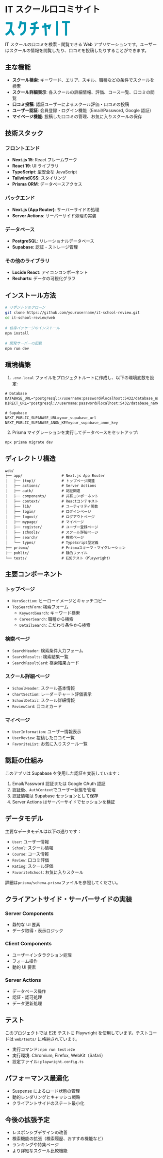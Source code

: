 # IT スクール口コミサイト

![スクチャIT](/logo.png)

IT スクールの口コミを検索・閲覧できる Web アプリケーションです。ユーザーはスクールの情報を閲覧したり、口コミを投稿したりすることができます。

## 主な機能

- **スクール検索**: キーワード、エリア、スキル、職種などの条件でスクールを検索
- **スクール詳細表示**: 各スクールの詳細情報、評価、コース一覧、口コミの閲覧
- **口コミ投稿**: 認証ユーザーによるスクール評価・口コミの投稿
- **ユーザー認証**: 会員登録・ログイン機能（Email/Password, Google 認証）
- **マイページ機能**: 投稿した口コミの管理、お気に入りスクールの保存

## 技術スタック

### フロントエンド

- **Next.js 15**: React フレームワーク
- **React 19**: UI ライブラリ
- **TypeScript**: 型安全な JavaScript
- **TailwindCSS**: スタイリング
- **Prisma ORM**: データベースアクセス

### バックエンド

- **Next.js (App Router)**: サーバーサイドの処理
- **Server Actions**: サーバーサイド処理の実装

### データベース

- **PostgreSQL**: リレーショナルデータベース
- **Supabase**: 認証・ストレージ管理

### その他のライブラリ

- **Lucide React**: アイコンコンポーネント
- **Recharts**: データの可視化グラフ

## インストール方法

```bash
# リポジトリのクローン
git clone https://github.com/yourusername/it-school-review.git
cd it-school-review/web

# 依存パッケージのインストール
npm install

# 開発サーバーの起動
npm run dev
```

## 環境構築

1. `.env.local` ファイルをプロジェクトルートに作成し、以下の環境変数を設定:

```
# Database
DATABASE_URL="postgresql://username:password@localhost:5432/database_name"
DIRECT_URL="postgresql://username:password@localhost:5432/database_name"

# Supabase
NEXT_PUBLIC_SUPABASE_URL=your_supabase_url
NEXT_PUBLIC_SUPABASE_ANON_KEY=your_supabase_anon_key
```

2. Prisma マイグレーションを実行してデータベースをセットアップ:

```bash
npx prisma migrate dev
```

## ディレクトリ構造

```
web/
├── app/                  # Next.js App Router
│   ├── (top)/            # トップページ関連
│   ├── actions/          # Server Actions
│   ├── auth/             # 認証関連
│   ├── components/       # 共有コンポーネント
│   ├── context/          # Reactコンテキスト
│   ├── lib/              # ユーティリティ関数
│   ├── login/            # ログインページ
│   ├── logout/           # ログアウトページ
│   ├── mypage/           # マイページ
│   ├── register/         # ユーザー登録ページ
│   ├── schools/          # スクール詳細ページ
│   ├── search/           # 検索ページ
│   └── types/            # TypeScript型定義
├── prisma/               # Prismaスキーマ・マイグレーション
├── public/               # 静的ファイル
└── tests/                # E2Eテスト（Playwright）
```

## 主要コンポーネント

### トップページ

- `HeroSection`: ヒーローイメージとキャッチコピー
- `TopSearchForm`: 検索フォーム
  - `KeywordSearch`: キーワード検索
  - `CareerSearch`: 職種から検索
  - `DetailSearch`: こだわり条件から検索

### 検索ページ

- `SearchHeader`: 検索条件入力フォーム
- `SearchResults`: 検索結果一覧
- `SearchResultCard`: 検索結果カード

### スクール詳細ページ

- `SchoolHeader`: スクール基本情報
- `ChartSection`: レーダーチャート評価表示
- `SchoolDetail`: スクール詳細情報
- `ReviewCard`: 口コミカード

### マイページ

- `UserInformation`: ユーザー情報表示
- `UserReview`: 投稿した口コミ一覧
- `FavoriteList`: お気に入りスクール一覧

## 認証の仕組み

このアプリは Supabase を使用した認証を実装しています：

1. Email/Password 認証または Google OAuth 認証
2. 認証後、`AuthContext`でユーザー状態を管理
3. 認証情報は Supabase セッションとして保存
4. Server Actions はサーバーサイドでセッションを検証

## データモデル

主要なデータモデルは以下の通りです：

- `User`: ユーザー情報
- `School`: スクール情報
- `Course`: コース情報
- `Review`: 口コミ評価
- `Rating`: スクール評価
- `FavoriteSchool`: お気に入りスクール

詳細は`prisma/schema.prisma`ファイルを参照してください。

## クライアントサイド・サーバーサイドの実装

### Server Components

- 静的な UI 要素
- データ取得・表示ロジック

### Client Components

- ユーザーインタラクション処理
- フォーム操作
- 動的 UI 要素

### Server Actions

- データベース操作
- 認証・認可処理
- データ更新処理

## テスト

このプロジェクトでは E2E テストに Playwright を使用しています。テストコードは `web/tests/` に格納されています。

- 実行コマンド: `npm run test:e2e`
- 実行環境: Chromium, Firefox, WebKit（Safari）
- 設定ファイル: `playwright.config.ts`

## パフォーマンス最適化

- Suspense によるロード状態の管理
- 動的レンダリングとキャッシュ戦略
- クライアントサイドのステート最小化

## 今後の拡張予定

- レスポンシブデザインの改善
- 検索機能の拡張（検索履歴、おすすめ機能など）
- ランキングや特集ページ
- より詳細なスクール比較機能
